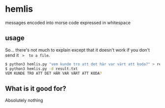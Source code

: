 # hemlis
messages encoded into morse code expressed in whitespace 

## usage

So... there's not much to explain except that it doesn't work if you don't send it ` >  to a file`.

```bash
$ python3 hemlis.py "vem kunde tro att det här var värt att koda?" > result.txt
$ python3 hemlis.py -d result.txt
VEM KUNDE TRO ATT DET HÄR VAR VÄRT ATT KODA?

```

## What is it good for?

Absolutely nothing
